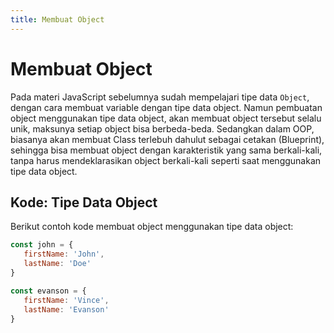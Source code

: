 ```yaml
---
title: Membuat Object
---
```


# Membuat Object

Pada materi JavaScript sebelumnya sudah mempelajari tipe data `Object`, dengan cara membuat variable dengan tipe data object. Namun pembuatan object menggunakan tipe data object, akan membuat object tersebut selalu unik, maksunya setiap object bisa berbeda-beda. Sedangkan dalam OOP, biasanya akan membuat Class terlebuh dahulut sebagai cetakan (Blueprint), sehingga bisa membuat object dengan karakteristik yang sama berkali-kali, tanpa harus mendeklarasikan object berkali-kali seperti saat menggunakan tipe data object. 

## Kode: Tipe Data Object

Berikut contoh kode membuat object menggunakan tipe data object:

```js
const john = {
   firstName: 'John',
   lastName: 'Doe'
}

const evanson = {
   firstName: 'Vince',
   lastName: 'Evanson'
}
```